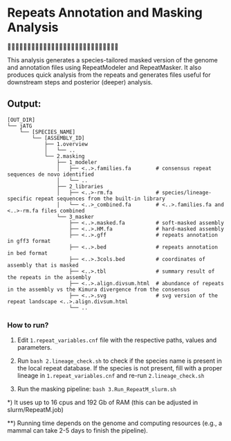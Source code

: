 # Repeats Annotation and Masking Analysis
🧬😷🧬😷🧬😷🧬😷🧬😷🧬😷🧬😷🧬😷🧬😷🧬😷🧬😷🧬😷🧬😷🧬😷

This analysis generates a species-tailored masked version of the genome and annotation files using RepeatModeler and RepeatMasker. It also produces quick analysis from the repeats and generates files useful for downstream steps and posterior (deeper) analysis.

## Output:
```
[OUT_DIR]
└── jATG
    └── [SPECIES_NAME]
        └── [ASSEMBLY_ID]
            ├── 1.overview
            │   └── ..
            └── 2.masking
                ├── 1_modeler
                │   ├── <..>.families.fa        # consensus repeat sequences de novo identified
                │   └── ..
                ├── 2_libraries
                │   ├── <..>-rm.fa              # species/lineage-specific repeat sequences from the built-in library
                │   └── <..>_combined.fa        # <..>.families.fa and <..>-rm.fa files combined
                └── 3_masker
                    ├── <..>.masked.fa          # soft-masked assembly
                    ├── <..>.HM.fa              # hard-masked assembly
                    ├── <..>.gff                # repeats annotation in gff3 format
                    ├── <..>.bed                # repeats annotation in bed format
                    ├── <..>.3cols.bed          # coordinates of assembly that is masked
                    ├── <..>.tbl                # summary result of the repeats in the assembly
                    ├── <..>.align.divsum.html  # abundance of repeats in the assembly vs the Kimura divergence from the consensus  
                    ├── <..>.svg                # svg version of the repeat landscape <..>.align.divsum.html
                    └── ..

```

### How to run?

1) Edit `1.repeat_variables.cnf` file with the respective paths, values and parameters.

2) Run `bash 2.lineage_check.sh` to check if the species name is present in the local repeat database. If the species is not present, fill with a proper lineage in `1.repeat_variables.cnf` and re-run `2.lineage_check.sh`

3) Run the masking pipeline: `bash 3.Run_RepeatM_slurm.sh`

\*) It uses up to 16 cpus and 192 Gb of RAM (this can be adjusted in slurm/RepeatM.job)

\**) Running time depends on the genome and computing resources (e.g., a mammal can take 2-5 days to finish the pipeline).
